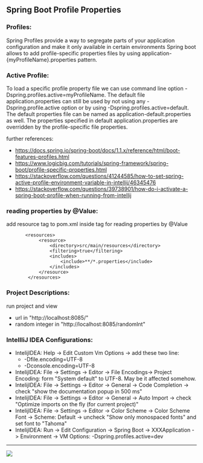 ## Spring Boot Profile Properties

### Profiles:
Spring Profiles provide a way to segregate parts of your application configuration and make it only available in certain environments
Spring boot allows to add profile-specific properties files by using application-{myProfileName}.properties pattern.

### Active Profile:
To load a specific profile property file we can use command line option -Dspring.profiles.active=myProfileName.
The default file application.properties can still be used by not using any -Dspring.profile.active option or by using -Dspring.profiles.active=default. The default properties file can be named as application-default.properties as well.
The properties specified in default application.properties are overridden by the profile-specific file properties.

further references:     
- https://docs.spring.io/spring-boot/docs/1.1.x/reference/html/boot-features-profiles.html
- https://www.logicbig.com/tutorials/spring-framework/spring-boot/profile-specific-properties.html
- https://stackoverflow.com/questions/41244585/how-to-set-spring-active-profile-environment-variable-in-intellij/46345476
- https://stackoverflow.com/questions/39738901/how-do-i-activate-a-spring-boot-profile-when-running-from-intellij

### reading properties by @Value:
add resource tag to pom.xml inside <build> tag for reading properties by @Value
```
       <resources>
            <resource>
                <directory>src/main/resources</directory>
                <filtering>true</filtering>
                <includes>
                    <include>**/*.properties</include>
                </includes>
            </resource>
        </resources>
```

### Project Descriptions:
run project and view 
- url in "http://localhost:8085/" 
- random integer in "http://localhost:8085/randomInt" 

### IntellliJ IDEA Configurations:
- IntelijIDEA: Help -> Edit Custom Vm Options -> add these two line:
    - -Dfile.encoding=UTF-8
    - -Dconsole.encoding=UTF-8
- IntelijIDEA: File -> Settings -> Editor -> File Encodings-> Project Encoding: form "System default" to UTF-8. May be it affected somehow.
- IntelijIDEA: File -> Settings -> Editor -> General -> Code Completion -> check "show the documentation popup in 500 ms"
- IntelijIDEA: File -> Settings -> Editor -> General -> Auto Import -> check "Optimize imports on the fly (for current project)"
- IntelijIDEA: File -> Settings -> Editor -> Color Scheme -> Color Scheme Font -> Scheme: Default -> uncheck "Show only monospaced fonts" and set font to "Tahoma"
- IntelijIDEA: Run -> Edit Configuration -> Spring Boot -> XXXApplication -> Environment -> VM Options: -Dspring.profiles.active=dev

<hr/>
<a href="mailto:eng.motahari@gmail.com?"><img src="https://img.shields.io/badge/gmail-%23DD0031.svg?&style=for-the-badge&logo=gmail&logoColor=white"/></a>

